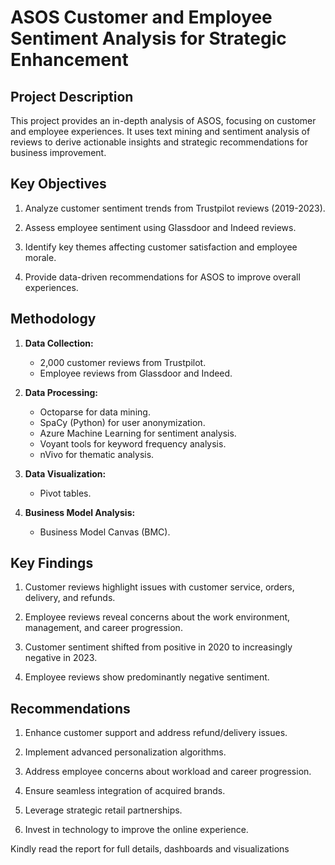 #   ASOS Customer and Employee Sentiment Analysis for Strategic Enhancement

##  Project Description

This project provides an in-depth analysis of ASOS, focusing on customer and employee experiences. It uses text mining and sentiment analysis of reviews to derive actionable insights and strategic recommendations for business improvement.

##  Key Objectives

1.  Analyze customer sentiment trends from Trustpilot reviews (2019-2023).
    
2.  Assess employee sentiment using Glassdoor and Indeed reviews.
    
3.  Identify key themes affecting customer satisfaction and employee morale.
    
4.  Provide data-driven recommendations for ASOS to improve overall experiences.

##  Methodology

1.  **Data Collection:**
    -   2,000 customer reviews from Trustpilot.
    -   Employee reviews from Glassdoor and Indeed.

2.  **Data Processing:**
    -   Octoparse for data mining.
    -   SpaCy (Python) for user anonymization.
    -   Azure Machine Learning for sentiment analysis.
    -   Voyant tools for keyword frequency analysis.
    -   nVivo for thematic analysis.

3.  **Data Visualization:**
    -   Pivot tables.

4.  **Business Model Analysis:**
    -   Business Model Canvas (BMC).

##  Key Findings
1.  Customer reviews highlight issues with customer service, orders, delivery, and refunds.
    
2.  Employee reviews reveal concerns about the work environment, management, and career progression.
    
3.  Customer sentiment shifted from positive in 2020 to increasingly negative in 2023.
    
4.  Employee reviews show predominantly negative sentiment.

##  Recommendations

1.  Enhance customer support and address refund/delivery issues.
    
2.  Implement advanced personalization algorithms.
    
3.  Address employee concerns about workload and career progression.
    
4.  Ensure seamless integration of acquired brands.
    
5.  Leverage strategic retail partnerships.
    
6.  Invest in technology to improve the online experience.

Kindly read the report for full details, dashboards and visualizations